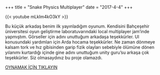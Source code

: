 ﻿+++
title = "Snake Physics Multiplayer"
date = "2017-4-4"
+++


{{< youtube mLkIm4kO3kY >}}

Bu küçük arkadaş benim ilk yayınladığım oyunum. Kendisini Bahçeşehir üniversitesi oyun geliştirme laboratuvarındaki local multiplayer jam’inde yapmıştım. Görseller için adını unuttuğum arkadaşa teşekkürler. UI konusundaki yardımları için Arda hocama teşekkürler. Ne zaman dönmeye kalsam tork ve hız gibisinden garip fizik olayları sebebiyle ölümüne dönen yılanımı kurtardığı içinde gine adını unuttuğum unity guru’su arkaşa çok teşekkürler. Siz olmasaydınız bu proje olamazdı.

[OYNAMAK İÇİN TIKLAYIN](https://gamejolt.com/games/snake-physics-multiplayer/82321)
